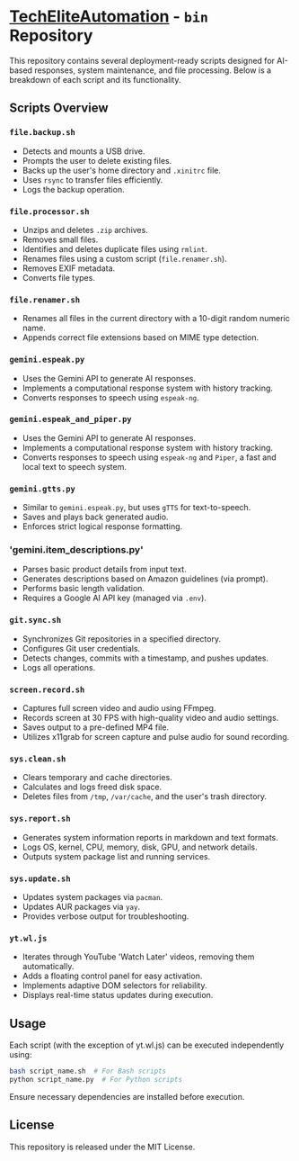 # [TechEliteAutomation](https://techeliteautomation.com) - `bin` Repository

This repository contains several deployment-ready scripts designed for AI-based responses, system maintenance, and file processing. Below is a breakdown of each script and its functionality.

## Scripts Overview

### `file.backup.sh`
- Detects and mounts a USB drive.
- Prompts the user to delete existing files.
- Backs up the user's home directory and `.xinitrc` file.
- Uses `rsync` to transfer files efficiently.
- Logs the backup operation.

### `file.processor.sh`
- Unzips and deletes `.zip` archives.
- Removes small files.
- Identifies and deletes duplicate files using `rmlint`.
- Renames files using a custom script (`file.renamer.sh`).
- Removes EXIF metadata.
- Converts file types.

### `file.renamer.sh`
- Renames all files in the current directory with a 10-digit random numeric name.
- Appends correct file extensions based on MIME type detection.

### `gemini.espeak.py`
- Uses the Gemini API to generate AI responses.
- Implements a computational response system with history tracking.
- Converts responses to speech using `espeak-ng`.

### `gemini.espeak_and_piper.py`
- Uses the Gemini API to generate AI responses.
- Implements a computational response system with history tracking.
- Converts responses to speech using `espeak-ng` and `Piper`, a fast and local text to speech system.

### `gemini.gtts.py`
- Similar to `gemini.espeak.py`, but uses `gTTS` for text-to-speech.
- Saves and plays back generated audio.
- Enforces strict logical response formatting.

### 'gemini.item_descriptions.py'
- Parses basic product details from input text.
- Generates descriptions based on Amazon guidelines (via prompt).
- Performs basic length validation.
- Requires a Google AI API key (managed via `.env`).

### `git.sync.sh`
- Synchronizes Git repositories in a specified directory.
- Configures Git user credentials.
- Detects changes, commits with a timestamp, and pushes updates.
- Logs all operations.

### `screen.record.sh`
- Captures full screen video and audio using FFmpeg.
- Records screen at 30 FPS with high-quality video and audio settings.
- Saves output to a pre-defined MP4 file.
- Utilizes x11grab for screen capture and pulse audio for sound recording.

### `sys.clean.sh`
- Clears temporary and cache directories.
- Calculates and logs freed disk space.
- Deletes files from `/tmp`, `/var/cache`, and the user's trash directory.

### `sys.report.sh`
- Generates system information reports in markdown and text formats.
- Logs OS, kernel, CPU, memory, disk, GPU, and network details.
- Outputs system package list and running services.

### `sys.update.sh`
- Updates system packages via `pacman`.
- Updates AUR packages via `yay`.
- Provides verbose output for troubleshooting.

### `yt.wl.js`
- Iterates through YouTube 'Watch Later' videos, removing them automatically.
- Adds a floating control panel for easy activation.
- Implements adaptive DOM selectors for reliability.
- Displays real-time status updates during execution.

## Usage
Each script (with the exception of yt.wl.js) can be executed independently using:
```bash
bash script_name.sh  # For Bash scripts
python script_name.py  # For Python scripts
```
Ensure necessary dependencies are installed before execution.

## License
This repository is released under the MIT License.
